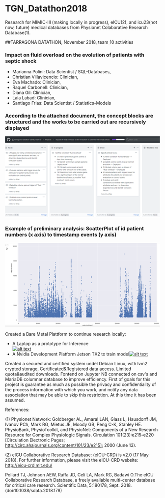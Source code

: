 # TGN_Datathon2018
Research for MIMIC-III (making locally in progress), eICU(2), and icu23(not now, future) medical databases from Physionet Colaborative Research Database(1).

##TARRAGONA DATATHON, November 2018, team_10 activities
### Impact on fluid overload on the evolution of patients with septic shock

* Marianna Polini: Data Scientist / SQL-Databases, 
* Christian Villavicencio: Clinician, 
* Eva Machado: Clinician, 
* Raquel Carbonell: Clinician, 
* Diana Gil: Clinician, 
* Laia Labad: Clinician, 
* Santiago Frias: Data Scientist / Statistics-Models


### According to the attached document, the concept blocks are structured and the works to be carried out are recursively displayed
![alt text](https://github.com/tarragona-datathon-2018/team10/blob/master/Project01.png)
### Example of preliminary analysis: ScatterPlot of id patient numbers (x axis) to timestamp events (y axis)
![alt text](https://github.com/tarragona-datathon-2018/team10/blob/master/PatientShockSepticMore3d.png)

Created a Bare Metal Plattform to continue research locally:

* A Laptop as a prototype for Inference   
[![alt text](https://www.passmark.com/baselines/V9/images/113731726464.png)](https://www.passmark.com/baselines/V9/display.php?id=113731726464)
* A Nvidia Development Platform Jetson TX2 to train model[![alt text](https://developer.nvidia.com/sites/default/files/akamai/embedded/images/jetsontx2/TX2_Module_170203_0017_TRANSP_2000px.png)](https://developer.nvidia.com/embedded/buy/jetson-tx2-devkit)

Created a secured and certified system undel Debian Linux, with lvm2 crypted storage, Certificated&Registered data access. Limited quota&audited downloads. Fontend on Jupyter NB connected on csv's and MariaDB columnar database to improve efficiency.
 First of goals for this project is guarantee as much as possible the privacy and confidentiality of the process information with which you work, and notify any data association that may be able to skip this restriction. At this time it has been assumed.
 
 References:
 
(1) Physionet Network:
Goldberger AL, Amaral LAN, Glass L, Hausdorff JM, Ivanov PCh, Mark RG, Mietus JE, Moody GB, Peng C-K, Stanley HE. PhysioBank, PhysioToolkit, and PhysioNet: Components of a New Research Resource for Complex Physiologic Signals. Circulation 101(23):e215-e220 [Circulation Electronic Pages; http://circ.ahajournals.org/content/101/23/e215]; 2000 (June 13).
 
(2) eICU Collaborative Research Database:
(eICU-CRD) is v2.0 (17 May 2018). For further information, please visit the eICU-CRD website: http://eicu-crd.mit.edu/

Pollard TJ, Johnson AEW, Raffa JD, Celi LA, Mark RG, Badawi O.The eICU Collaborative Research Database, a freely available multi-center database for critical care research. Scientific Data, 5:180178, Sept. 2018. (doi:10.1038/sdata.2018.178)
